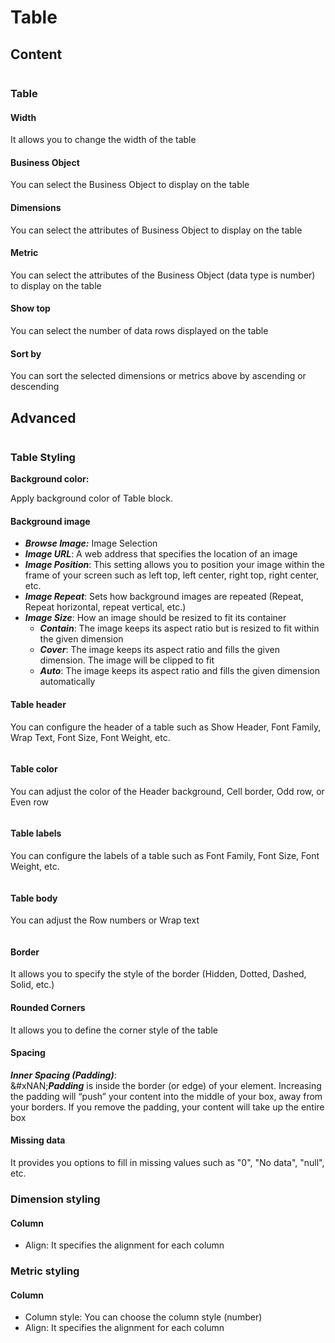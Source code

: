 # Table

## Content

<figure><img src="../../../../.gitbook/assets/image (3786).png" alt=""><figcaption></figcaption></figure>

### Table

#### Width

It allows you to change the width of the table

#### Business Object

You can select the Business Object to display on the table

#### Dimensions

You can select the attributes of Business Object to display on the table

#### Metric

You can select the attributes of the Business Object (data type is number) to display on the table

#### Show top

You can select the number of data rows displayed on the table

#### Sort by

You can sort the selected dimensions or metrics above by ascending or descending

## Advanced

<figure><img src="../../../../.gitbook/assets/image (3787).png" alt=""><figcaption></figcaption></figure>

### Table Styling

**Background color:**

Apply background color of Table block.

#### **Background image**

* _**Browse Image:**_ Image Selection
* _**Image URL**_: A web address that specifies the location of an image
* _**Image Position**_: This setting allows you to position your image within the frame of your screen such as left top, left center, right top, right center, etc.
* _**Image Repeat**_: Sets how background images are repeated (Repeat, Repeat horizontal, repeat vertical, etc.)
* _**Image Size**_: How an image should be resized to fit its container
  * _**Contain**_: The image keeps its aspect ratio but is resized to fit within the given dimension
  * _**Cover**_: The image keeps its aspect ratio and fills the given dimension. The image will be clipped to fit
  * _**Auto**_: The image keeps its aspect ratio and fills the given dimension automatically

#### Table header

You can configure the header of a table such as Show Header, Font Family, Wrap Text, Font Size, Font Weight, etc.

<figure><img src="../../../../.gitbook/assets/image (3788).png" alt=""><figcaption></figcaption></figure>

#### Table color

You can adjust the color of the Header background, Cell border, Odd row, or Even row

<figure><img src="../../../../.gitbook/assets/image (3789).png" alt=""><figcaption></figcaption></figure>

#### Table labels

You can configure the labels of a table such as Font Family, Font Size, Font Weight, etc.

<figure><img src="../../../../.gitbook/assets/image (3790).png" alt=""><figcaption></figcaption></figure>

#### Table body

You can adjust the Row numbers or Wrap text

<figure><img src="../../../../.gitbook/assets/image (3791).png" alt=""><figcaption></figcaption></figure>

#### Border

It allows you to specify the style of the border (Hidden, Dotted, Dashed, Solid, etc.)

#### Rounded Corners

It allows you to define the corner style of the table

#### Spacing

_**Inner Spacing (Padding)**_: \
&#xNAN;_**Padding**_ is inside the border (or edge) of your element. Increasing the padding will “push” your content into the middle of your box, away from your borders. If you remove the padding, your content will take up the entire box

#### Missing data

It provides you options to fill in missing values such as "0", "No data", "null", etc.

### Dimension styling

#### Column

* Align: It specifies the alignment for each column

### Metric styling

#### Column

* Column style: You can choose the column style (number)
* Align: It specifies the alignment for each column
